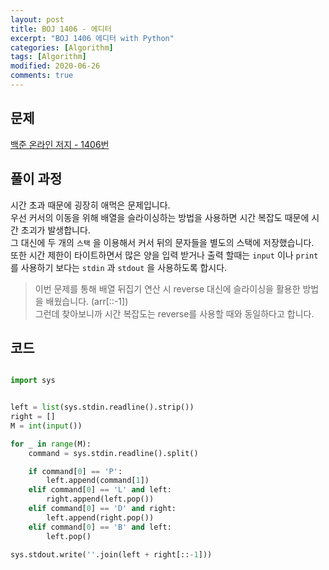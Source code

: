 ```yaml
---
layout: post
title: BOJ 1406 - 에디터
excerpt: "BOJ 1406 에디터 with Python"
categories: [Algorithm]
tags: [Algorithm]
modified: 2020-06-26
comments: true
---
```


## 문제
[백준 온라인 저지 - 1406번](https://www.acmicpc.net/problem/1406)

## 풀이 과정
시간 초과 때문에 굉장히 애먹은 문제입니다. <br>
우선 커서의 이동을 위해 배열을 슬라이싱하는 방법을 사용하면 시간 복잡도 때문에 시간 초괴가 발생합니다. <br>
그 대신에 두 개의 `스택` 을 이용해서 커서 뒤의 문자들을 별도의 스택에 저장했습니다. <br>
또한 시간 제한이 타이트하면서 많은 양을 입력 받거나 출력 할때는 `input` 이나 `print` 를 사용하기 보다는 `stdin` 과 `stdout` 을 사용하도록 합시다. <br>

> 이번 문제를 통해 배열 뒤집기 연산 시 reverse 대신에 슬라이싱을 활용한 방법을 배웠습니다. (arr[::-1]) <br>
> 그런데 찾아보니까 시간 복잡도는 reverse를 사용할 때와 동일하다고 합니다. 


## 코드

~~~ python

import sys


left = list(sys.stdin.readline().strip())
right = []
M = int(input())

for _ in range(M):
    command = sys.stdin.readline().split()

    if command[0] == 'P':
        left.append(command[1])
    elif command[0] == 'L' and left:
        right.append(left.pop())
    elif command[0] == 'D' and right:
        left.append(right.pop())
    elif command[0] == 'B' and left:
        left.pop()

sys.stdout.write(''.join(left + right[::-1]))

~~~